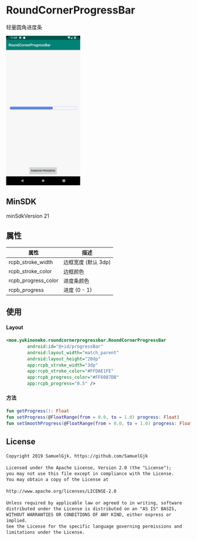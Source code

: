# RoundCornerProgressBar
轻量圆角进度条

<img src="/screenshot/preview.gif" width="40%" />

## MinSDK
minSdkVersion 21

## 属性
| 属性 | 描述 |
| ------------- | ------------- |
| rcpb_stroke_width     | 边框宽度 (默认 3dp) |
| rcpb_stroke_color     | 边框颜色 |
| rcpb_progress_color   | 进度条颜色 |
| rcpb_progress         | 进度 (0 - 1) |

## 使用
#### Layout
```xml
<moe.yukinoneko.roundcornerprogressbar.RoundCornerProgressBar
        android:id="@+id/progressBar"
        android:layout_width="match_parent"
        android:layout_height="20dp"
        app:rcpb_stroke_width="3dp"
        app:rcpb_stroke_color="#FFDAE1FE"
        app:rcpb_progress_color="#FF6087DB"
        app:rcpb_progress="0.5" />
```
#### 方法
```kotlin
fun getProgress(): Float
fun setProgress(@FloatRange(from = 0.0, to = 1.0) progress: Float)
fun setSmoothProgress(@FloatRange(from = 0.0, to = 1.0) progress: Float, duration: Long = 1000)
```

## License
```
Copyright 2019 SamuelGjk. https://github.com/SamuelGjk

Licensed under the Apache License, Version 2.0 (the "License");
you may not use this file except in compliance with the License.
You may obtain a copy of the License at

http://www.apache.org/licenses/LICENSE-2.0

Unless required by applicable law or agreed to in writing, software
distributed under the License is distributed on an "AS IS" BASIS,
WITHOUT WARRANTIES OR CONDITIONS OF ANY KIND, either express or implied.
See the License for the specific language governing permissions and
limitations under the License.
```